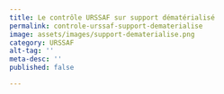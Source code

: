 ```yaml
---
title: Le contrôle URSSAF sur support dématérialisé
permalink: controle-urssaf-support-dematerialise
image: assets/images/support-dematerialise.png
category: URSSAF
alt-tag: ''
meta-desc: ''
published: false

---
```

